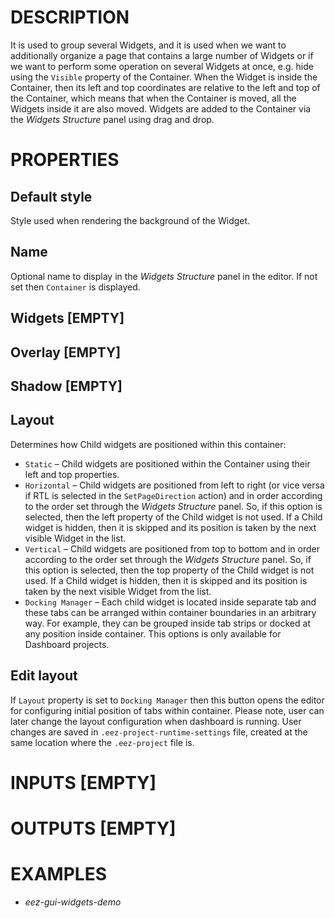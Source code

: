 # DESCRIPTION

It is used to group several Widgets, and it is used when we want to additionally organize a page that contains a large number of Widgets or if we want to perform some operation on several Widgets at once, e.g. hide using the `Visible` property of the Container. When the Widget is inside the Container, then its left and top coordinates are relative to the left and top of the Container, which means that when the Container is moved, all the Widgets inside it are also moved. Widgets are added to the Container via the _Widgets Structure_ panel using drag and drop.

# PROPERTIES

## Default style

Style used when rendering the background of the Widget.

## Name

Optional name to display in the _Widgets Structure_ panel in the editor. If not set then `Container` is displayed.

## Widgets [EMPTY]

## Overlay [EMPTY]

## Shadow [EMPTY]

## Layout

Determines how Child widgets are positioned within this container:

-   `Static` – Child widgets are positioned within the Container using their left and top properties.
-   `Horizontal` – Child widgets are positioned from left to right (or vice versa if RTL is selected in the `SetPageDirection` action) and in order according to the order set through the _Widgets Structure_ panel. So, if this option is selected, then the left property of the Child widget is not used. If a Child widget is hidden, then it is skipped and its position is taken by the next visible Widget in the list.
-   `Vertical` – Child widgets are positioned from top to bottom and in order according to the order set through the _Widgets Structure_ panel. So, if this option is selected, then the top property of the Child widget is not used. If a Child widget is hidden, then it is skipped and its position is taken by the next visible Widget from the list.
-   `Docking Manager` – Each child widget is located inside separate tab and these tabs can be arranged within container boundaries in an arbitrary way. For example, they can be grouped inside tab strips or docked at any position inside container. This options is only available for Dashboard projects.

## Edit layout

If `Layout` property is set to `Docking Manager` then this button opens the editor for configuring initial position of tabs within container. Please note, user can later change the layout configuration when dashboard is running. User changes are saved in `.eez-project-runtime-settings` file, created at the same location where the `.eez-project` file is.

# INPUTS [EMPTY]

# OUTPUTS [EMPTY]

# EXAMPLES

-   _eez-gui-widgets-demo_

